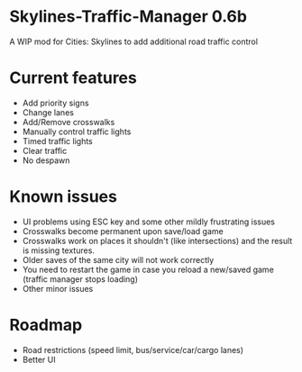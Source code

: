 # Skylines-Traffic-Manager 0.6b
A WIP mod for Cities: Skylines to add additional road traffic control

# Current features

- Add priority signs
- Change lanes
- Add/Remove crosswalks
- Manually control traffic lights
- Timed traffic lights
- Clear traffic
- No despawn

# Known issues

- UI problems using ESC key and some other mildly frustrating issues
- Crosswalks become permanent upon save/load game
- Crosswalks work on places it shouldn't (like intersections) and the result is missing textures.
- Older saves of the same city will not work correctly
- You need to restart the game in case you reload a new/saved game (traffic manager stops loading)
- Other minor issues

# Roadmap

- Road restrictions (speed limit, bus/service/car/cargo lanes)
- Better UI
